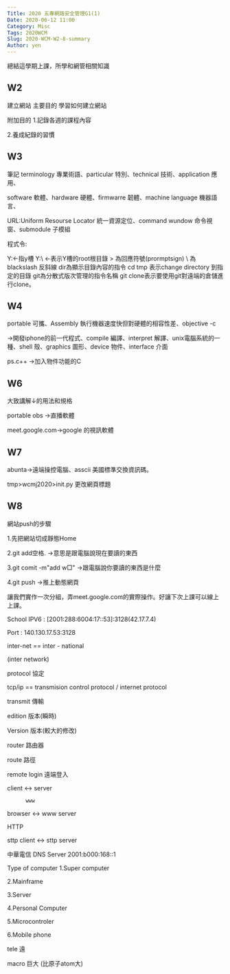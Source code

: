 ```yaml
---
Title: 2020 五專網路安全管理G1(1)
Date: 2020-06-12 11:00
Category: Misc
Tags: 2020WCM
Slug: 2020-WCM-W2-8-summary
Author: yen
---
```

總結這學期上課，所學和網管相關知識

<!-- PELICAN_END_SUMMARY -->
W2
----
建立網站
主要目的
學習如何建立網站

附加目的
1.記錄各週的課程內容

2.養成紀錄的習慣

W3
----
筆記
terminology 專業術語、particular 特別、technical 技術、application 應用、

software 軟體、hardware 硬體、firmwarre 韌體、machine language 機器語言、

URL:Uniform Resourse Locator  統一資源定位、command wundow 命令視窗、submodule 子模組

程式令:

Y:←指y槽 Y:\   ←表示Y槽的root根目錄 > 為回應符號(prormptsign)  \ 為blackslash 反斜線 dir為顯示目錄內容的指令 cd tmp 表示change directory 到指定的目錄 git為分散式版次管理的指令名稱 git clone表示要使用git對遠端的倉儲進行clone。

W4
----
portable 可攜、Assembly 執行機器速度快但對硬體的相容性差、objective -c

→開發iphone的前一代程式、compile 編譯、interpret 解譯、unix電腦系統的一種、shell 殼、graphics 圖形、device 物件、interface 介面

ps.c++ →加入物件功能的C


W6
----
大致講解↓的用法和規格

portable obs →直播軟體

meet.google.com→google 的視訊軟體

 

W7
----
abunta→遠端操控電腦、asscii 美國標準交換資訊碼。 

tmp>wcmj2020>init.py   更改網頁標題

W8
----
網站push的步驟

1.先把網站切成靜態Home

2.git add空格.   →意思是跟電腦說現在要讀的東西

3.git comit -m"add w□" →跟電腦說你要讀的東西是什麼

4.git push →推上動態網頁

讓我們實作一次分組，弄meet.google.com的實際操作。好讓下次上課可以線上上課。

 

School IPV6 : [2001:288:6004:17::53]:3128(42.17.7.4)

Port : 140.130.17.53:3128

inter-net == inter - national

(inter network)

protocol 協定

tcp/ip == transmision control protocol / internet protocol

transmit 傳輸

edition 版本(瞬時)

Version 版本(較大的修改)

router 路由器

route 路徑

remote login 遠端登入

client <-> server

          www

browser <-> www server

HTTP

sttp client <-> sttp server

中華電信 DNS Server
2001:b000:168::1

Type of computer
1.Super computer

2.Mainframe

3.Server

4.Personal Computer

5.Microcontroler

6.Mobile phone

tele 遠

macro 巨大 (比原子atom大)

